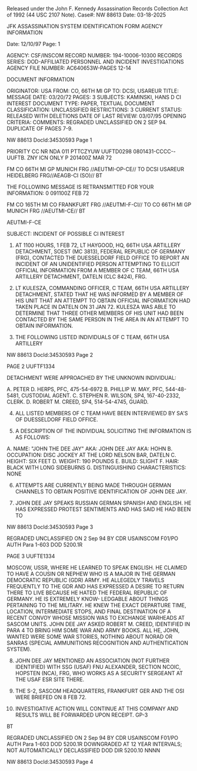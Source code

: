 Released under the John F. Kennedy
Assassination Records Collection Act of
1992 (44 USC 2107 Note). Case#: NW 88613
Date: 03-18-2025

JFK ASSASSINATION SYSTEM
IDENTIFICATION FORM
AGENCY INFORMATION

Date: 12/10/97
Page: 1

AGENCY: CSF/INSCOM
RECORD NUMBER: 194-10006-10300
RECORDS SERIES: DOD-AFFILIATED PERSONNEL AND INCIDENT INVESTIGATIONS
AGENCY FILE NUMBER: AC640653W-PAGES 12-14

DOCUMENT INFORMATION

ORIGINATOR: USA
FROM: CO, 66TH MI GP
TO: DCSI, USAREUR
TITLE: MESSAGE
DATE: 03/20/72
PAGES: 3
SUBJECTS: KAMINSKI, HANS D
CI INTEREST
DOCUMENT TYPE: PAPER, TEXTUAL DOCUMENT
CLASSIFICATION: UNCLASSIFIED
RESTRICTIONS: 3
CURRENT STATUS: RELEASED WITH DELETIONS
DATE OF LAST REVIEW: 03/07/95
OPENING CRITERIA:
COMMENTS: REGRADED UNCLASSIFIED ON 2 SEP 94. DUPLICATE OF PAGES 7-9.

NW 88613 DocId:34530593 Page 1

PRIORITY
CC NR
NDA 011
PTTCZYUW UUFTD0298 0801431-CCCC--UUFTB.
ZNY
ICN ONLY
P 201400Z MAR 72

FM CO 66TH MI GP MUNICH FRG //AEUTMI-OP-CE//
TO DCSI USAREUR HEIDELBERG FRG//AEAGB-CI (SO)//
BT

THE FOLLOWING MESSAGE IS RETRANSMITTED FOR YOUR INFORMATION:
0 091100Z FEB 72

FM CO 165TH MI CO FRANKFURT FRG //AEUTMI-F-CI//
TO CO 66TH MI GP MUNICH FRG //AEUTMI-CE//
BT

AEUTMI-F-CE

SUBJECT: INCIDENT OF POSSIBLE CI INTEREST

1. AT 1100 HOURS, 1 FEB 72, LT HAYGOOD, HQ, 66TH USA ARTILLERY
DETACHMENT, SOEST (MC 3813), FEDERAL REPUBLIC OF GERMANY (FRG),
CONTACTED THE DUESSELDORF FIELD OFFICE TO REPORT AN INCIDENT OF
AN UNIDENTIFIED PERSON ATTEMPTING TO ELLICIT OFFICIAL INFORMATION
FROM A MEMBER OF C TEAM, 66TH USA ARTILLERY DETACHMENT, DATELN
(CLC 8424), FRG.

2. LT KULESZA, COMMANDING OFFICER, C TEAM, 66TH USA ARTILLERY
DETACHMENT, STATED THAT HE WAS INFORMED BY A MEMBER OF HIS UNIT
THAT AN ATTEMPT TO OBTAIN OFFICIAL INFORMATION HAD TAKEN PLACE
IN DATELN ON 31 JAN 72. KULESZA WAS ABLE TO DETERMINE THAT
THREE OTHER MEMBERS OF HIS UNIT HAD BEEN CONTACTED BY THE SAME
PERSON IN THE AREA IN AN ATTEMPT TO OBTAIN INFORMATION.

3. THE FOLLOWING LISTED INDIVIDUALS OF C TEAM, 66TH USA ARTILLERY

NW 88613 DocId:34530593 Page 2

PAGE 2 UUFTF1334

DETACHMENT WERE APPROACHED BY THE UNKNOWN INDIVIDUAL:

A. PETER D. HERPS, PFC, 475-54-6972
B. PHILLIP W. MAY, PFC, 544-48-5481, CUSTODIAL AGENT.
C. STEPHEN R. WILSON, SP4, 167-40-2332, CLERK.
D. ROBERT M. CREED, SP4, 514-54-4745, GUARD.

4. ALL LISTED MEMBERS OF C TEAM HAVE BEEN INTERVIEWED BY SA'S
OF DUESSELDORF FIELD OFFICE.

5. A DESCRIPTION OF THE INDIVIDUAL SOLICITING THE INFORMATION IS
AS FOLLOWS:

A. NAME: "JOHN THE DEE JAY" AKA: JOHN DEE JAY AKA: HOHN
B. OCCUPATION: DISC JOCKEY AT THE LORD NELSON BAR, DATELN
C. HEIGHT: SIX FEET
D. WEIGHT: 190 POUNDS
E. BUILD: SLIGHT
F. HAIR: BLACK WITH LONG SIDEBURNS
G. DISTINGUISHING CHARACTERISTICS: NONE

6. ATTEMPTS ARE CURRENTLY BEING MADE THROUGH GERMAN CHANNELS TO
OBTAIN POSITIVE IDENTIFICATION OF JOHN DEE JAY.

7. JOHN DEE JAY SPEAKS RUSSIAN GERMAN SPANISH AND ENGLISH. HE HAS
EXPRESSED PROTEST SENTIMENTS AND HAS SAID HE HAD BEEN TO

NW 88613 DocId:34530593 Page 3

REGRADED UNCLASSIFIED
ON 2 Sep 94
BY CDR USAINSCOM F01/PO
AUTH Para 1-603 DOD 5200.1R

PAGE 3 UUFTE1334

MOSCOW, USSR, WHERE HE LEARNED TO SPEAK ENGLISH. HE CLAIMED TO
HAVE A COUSIN OR NEPHEW WHO IS A MAJOR IN THE GERMAN DEMOCRATIC
REPUBLIC (GDR) ARMY. HE ALLEGEDLY TRAVELS FREQUENTLY TO THE GDR
AND HAS EXPRESSED A DESIRE TO RETURN THERE TO LIVE BECAUSE
HE HATED THE FEDERAL REPUBLIC OF GERMANY. HE IS EXTREMELY KNOW-
LEDGABLE ABOUT THINGS PERTAINING TO THE MILITARY. HE KNEW THE
EXACT DEPARTURE TIME, LOCATION, INTERMEDIATE STOPS, AND FINAL
DESTINATION OF A RECENT CONVOY WHOSE MISSION WAS TO EXCHANGE
WARHEADS AT SASCOM UNITS. JOHN DEE JAY ASKED ROBERT M. CREED,
IDENTIFIED IN PARA 4 TO BRING HIM SOME WAR AND ARMY BOOKS. ALL
HE, JOHN, WANTED WERE SOME WAR STORIES, NOTHING ABOUT NORAD OR
SANRAS (SPECIAL AMMUNITIONS RECOGNITION AND AUTHENTICATION
SYSTEM).

8. JOHN DEE JAY MENTIONED AN ASSOCIATION (NOT FURTHER IDENTIFIED)
WITH SSG (USAF) FNU ALEXANDER, SECTION NCOIC, HOPSTEN (NCA), FRG,
WHO WORKS AS A SECURITY SERGEANT AT THE USAF ESR SITE THERE.

9. THE S-2, SASCOM HEADQUARTERS, FRANKFURT GER AND THE OSI
WERE BRIEFED ON 8 FEB 72.

10. INVESTIGATIVE ACTION WILL CONTINUE AT THIS COMPANY AND
RESULTS WILL BE FORWARDED UPON RECEIPT. GP-3

BT

REGRADED UNCLASSIFIED
ON 2 Sep 94
BY CDR USAINSCOM F01/PO
AUTH Para 1-603 DOD 5200.1R
DOWNGRADED AT 12 YEAR INTERVALS;
NOT AUTOMATICALLY DECLASSIFIED
DOD DIR 5200.10
NNNN

NW 88613 DocId:34530593 Page 4

